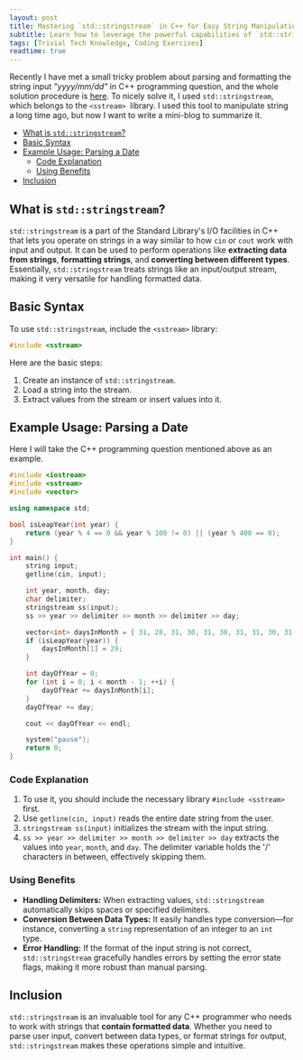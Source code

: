 ```yaml
---
layout: post
title: Mastering `std::stringstream` in C++ for Easy String Manipulation
subtitle: Learn how to leverage the powerful capabilities of `std::stringstream` for parsing and formatting strings in C++
tags: [Trivial Tech Knowledge, Coding Exercises]
readtime: true
---
```


Recently I have met a small tricky problem about parsing and formatting the string input *"yyyy/mm/dd"* in C++ programming question, and the whole solution procedure is [here](https://github.com/CQULeaf/MultiPlatform_Coding_Exercises/blob/main/Pat/%E4%B8%93%E4%B8%9A%E5%9F%BA%E6%9C%AC%E8%83%BD%E5%8A%9B%E6%B5%8B%E8%AF%95/7-5%20%E8%AE%A1%E7%AE%97%E5%A4%A9%E6%95%B0.cpp). To nicely solve it, I used `std::stringstream`, which belongs to the `<sstream>`  library. I used this tool to manipulate string a long time ago, but now I want to write a mini-blog to summarize it.

- [What is `std::stringstream`?](#what-is-stdstringstream)
- [Basic Syntax](#basic-syntax)
- [Example Usage: Parsing a Date](#example-usage-parsing-a-date)
  - [Code Explanation](#code-explanation)
  - [Using Benefits](#using-benefits)
- [Inclusion](#inclusion)

## What is `std::stringstream`?

`std::stringstream` is a part of the Standard Library's I/O facilities in C++ that lets you operate on strings in a way similar to how `cin` or `cout` work with input and output. It can be used to perform operations like **extracting data from strings**, **formatting strings**, and **converting between different types**. Essentially, `std::stringstream` treats strings like an input/output stream, making it very versatile for handling formatted data.

## Basic Syntax

To use `std::stringstream`, include the `<sstream>` library:

```cpp
#include <sstream>
```

Here are the basic steps:

1. Create an instance of `std::stringstream`.
2. Load a string into the stream.
3. Extract values from the stream or insert values into it.

## Example Usage: Parsing a Date

Here I will take the C++ programming question mentioned above as an example.

```C++
#include <iostream>
#include <sstream>
#include <vector>

using namespace std;

bool isLeapYear(int year) {
    return (year % 4 == 0 && year % 100 != 0) || (year % 400 == 0);
}

int main() {
    string input;
    getline(cin, input);

    int year, month, day;
    char delimiter;
    stringstream ss(input);
    ss >> year >> delimiter >> month >> delimiter >> day;

    vector<int> daysInMonth = { 31, 28, 31, 30, 31, 30, 31, 31, 30, 31, 30, 31 };
    if (isLeapYear(year)) {
        daysInMonth[1] = 29;
    }

    int dayOfYear = 0;
    for (int i = 0; i < month - 1; ++i) {
        dayOfYear += daysInMonth[i];
    }
    dayOfYear += day;

    cout << dayOfYear << endl;

    system("pause");
    return 0;
}
```

### Code Explanation

1. To use it, you should include the necessary library `#include <sstream>` first.
2. Use `getline(cin, input)` reads the entire date string from the user.
3. `stringstream ss(input)` initializes the stream with the input string.
4. `ss >> year >> delimiter >> month >> delimiter >> day` extracts the values into `year`, `month`, and `day`. The delimiter variable holds the '/' characters in between, effectively skipping them.

### Using Benefits

- **Handling Delimiters:** When extracting values, `std::stringstream` automatically skips spaces or specified delimiters.
- **Conversion Between Data Types:** It easily handles type conversion—for instance, converting a `string` representation of an integer to an `int` type.
- **Error Handling:** If the format of the input string is not correct, `std::stringstream` gracefully handles errors by setting the error state flags, making it more robust than manual parsing.

## Inclusion

`std::stringstream` is an invaluable tool for any C++ programmer who needs to work with strings that **contain formatted data**. Whether you need to parse user input, convert between data types, or format strings for output, `std::stringstream` makes these operations simple and intuitive.

